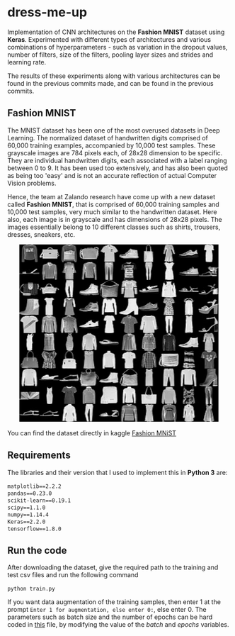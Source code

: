 # dress-me-up
Implementation of CNN architectures on the **Fashion MNIST** dataset using **Keras**. Experimented with different types of architectures and various combinations of hyperparameters - such as variation in the dropout values, number of filters, size of the filters, pooling layer sizes and strides and learning rate.

The results of these experiments along with various architectures can be found in the previous commits made, and can be found in the previous commits.

## Fashion MNIST
The MNIST dataset has been one of the most overused datasets in Deep Learning. The normalized dataset of handwritten digits comprised of 60,000 training examples, accompanied by 10,000 test samples. These grayscale images are 784 pixels each, of 28x28 dimension to be specific. They are individual handwritten digits, each associated with a label ranging between 0 to 9. It has been used too extensively, and has also been quoted as being too 'easy' and is not an accurate reflection of actual Computer Vision problems.

Hence, the team at Zalando research have come up with a new dataset called **Fashion MNIST**, that is comprised of 60,000 training samples and 10,000 test samples, very much similar to the handwritten dataset. Here also, each image is in grayscale and has dimensions of 28x28 pixels. The images essentially belong to 10 different classes such as shirts, trousers, dresses, sneakers, etc.

<p align="center">
  <img width="450" height="400" src="assets/mnist.jpg">
</p>

You can find the dataset directly in kaggle [Fashion MNiST](https://www.kaggle.com/zalando-research/fashionmnist/)

## Requirements
The libraries and their version that I used to implement this in **Python 3** are:

```
matplotlib==2.2.2
pandas==0.23.0
scikit-learn==0.19.1
scipy==1.1.0
numpy==1.14.4
Keras==2.2.0
tensorflow==1.8.0
```


## Run the code
After downloading the dataset, give the required path to the training and test csv files and run the following command
```
python train.py
```
If you want data augmentation of the training samples, then enter 1 at the prompt `Enter 1 for augmentation, else enter 0:`, else enter 0.
The parameters such as batch size and the number of epochs can be hard coded in [this](train.py) file, by modifying the value of the *batch* and *epochs* variables.
